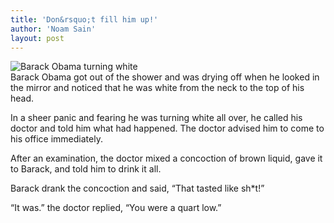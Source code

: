```yaml
---
title: 'Don&rsquo;t fill him up!'
author: 'Noam Sain'
layout: post
---
```


![Barack Obama turning white](http://2.bp.blogspot.com/_8aN4krk1nsk/TG_OJPd4_kI/AAAAAAAAAeg/MxN_Xa6KBlo/s320/ATT00004.jpg)  
Barack Obama got out of the shower and was drying off when he looked in the mirror and noticed that he was white from the neck to the top of his head.  
  
In a sheer panic and fearing he was turning white all over, he called his doctor and told him what had happened. The doctor advised him to come to his office immediately.

After an examination, the doctor mixed a concoction of brown liquid, gave it to Barack, and told him to drink it all.

Barack drank the concoction and said, “That tasted like sh\*t!”

“It was.” the doctor replied, “You were a quart low.”